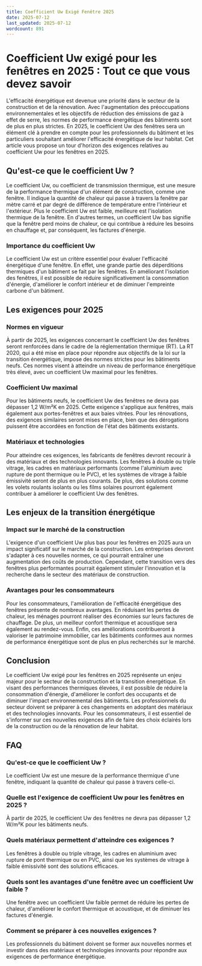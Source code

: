 ```yaml
---
title: Coefficient Uw Exigé Fenêtre 2025
date: 2025-07-12
last_updated: 2025-07-12
wordcount: 891
---
```


# Coefficient Uw exigé pour les fenêtres en 2025 : Tout ce que vous devez savoir

L'efficacité énergétique est devenue une priorité dans le secteur de la construction et de la rénovation. Avec l'augmentation des préoccupations environnementales et les objectifs de réduction des émissions de gaz à effet de serre, les normes de performance énergétique des bâtiments sont de plus en plus strictes. En 2025, le coefficient Uw des fenêtres sera un élément clé à prendre en compte pour les professionnels du bâtiment et les particuliers souhaitant améliorer l'efficacité énergétique de leur habitat. Cet article vous propose un tour d'horizon des exigences relatives au coefficient Uw pour les fenêtres en 2025.

## Qu'est-ce que le coefficient Uw ?

Le coefficient Uw, ou coefficient de transmission thermique, est une mesure de la performance thermique d'un élément de construction, comme une fenêtre. Il indique la quantité de chaleur qui passe à travers la fenêtre par mètre carré et par degré de différence de température entre l'intérieur et l'extérieur. Plus le coefficient Uw est faible, meilleure est l'isolation thermique de la fenêtre. En d'autres termes, un coefficient Uw bas signifie que la fenêtre perd moins de chaleur, ce qui contribue à réduire les besoins en chauffage et, par conséquent, les factures d'énergie.

### Importance du coefficient Uw

Le coefficient Uw est un critère essentiel pour évaluer l'efficacité énergétique d'une fenêtre. En effet, une grande partie des déperditions thermiques d'un bâtiment se fait par les fenêtres. En améliorant l'isolation des fenêtres, il est possible de réduire significativement la consommation d'énergie, d'améliorer le confort intérieur et de diminuer l'empreinte carbone d'un bâtiment.

## Les exigences pour 2025

### Normes en vigueur

À partir de 2025, les exigences concernant le coefficient Uw des fenêtres seront renforcées dans le cadre de la réglementation thermique (RT). La RT 2020, qui a été mise en place pour répondre aux objectifs de la loi sur la transition énergétique, impose des normes strictes pour les bâtiments neufs. Ces normes visent à atteindre un niveau de performance énergétique très élevé, avec un coefficient Uw maximal pour les fenêtres.

### Coefficient Uw maximal

Pour les bâtiments neufs, le coefficient Uw des fenêtres ne devra pas dépasser 1,2 W/m²K en 2025. Cette exigence s'applique aux fenêtres, mais également aux portes-fenêtres et aux baies vitrées. Pour les rénovations, des exigences similaires seront mises en place, bien que des dérogations puissent être accordées en fonction de l'état des bâtiments existants.

### Matériaux et technologies

Pour atteindre ces exigences, les fabricants de fenêtres devront recourir à des matériaux et des technologies innovants. Les fenêtres à double ou triple vitrage, les cadres en matériaux performants (comme l'aluminium avec rupture de pont thermique ou le PVC), et les systèmes de vitrage à faible émissivité seront de plus en plus courants. De plus, des solutions comme les volets roulants isolants ou les films solaires pourront également contribuer à améliorer le coefficient Uw des fenêtres.

## Les enjeux de la transition énergétique

### Impact sur le marché de la construction

L'exigence d'un coefficient Uw plus bas pour les fenêtres en 2025 aura un impact significatif sur le marché de la construction. Les entreprises devront s'adapter à ces nouvelles normes, ce qui pourrait entraîner une augmentation des coûts de production. Cependant, cette transition vers des fenêtres plus performantes pourrait également stimuler l'innovation et la recherche dans le secteur des matériaux de construction.

### Avantages pour les consommateurs

Pour les consommateurs, l'amélioration de l'efficacité énergétique des fenêtres présente de nombreux avantages. En réduisant les pertes de chaleur, les ménages pourront réaliser des économies sur leurs factures de chauffage. De plus, un meilleur confort thermique et acoustique sera également au rendez-vous. Enfin, ces améliorations contribueront à valoriser le patrimoine immobilier, car les bâtiments conformes aux normes de performance énergétique sont de plus en plus recherchés sur le marché.

## Conclusion

Le coefficient Uw exigé pour les fenêtres en 2025 représente un enjeu majeur pour le secteur de la construction et la transition énergétique. En visant des performances thermiques élevées, il est possible de réduire la consommation d'énergie, d'améliorer le confort des occupants et de diminuer l'impact environnemental des bâtiments. Les professionnels du secteur doivent se préparer à ces changements en adoptant des matériaux et des technologies innovants. Pour les consommateurs, il est essentiel de s'informer sur ces nouvelles exigences afin de faire des choix éclairés lors de la construction ou de la rénovation de leur habitat.

## FAQ

### Qu'est-ce que le coefficient Uw ?

Le coefficient Uw est une mesure de la performance thermique d'une fenêtre, indiquant la quantité de chaleur qui passe à travers celle-ci.

### Quelle est l'exigence de coefficient Uw pour les fenêtres en 2025 ?

À partir de 2025, le coefficient Uw des fenêtres ne devra pas dépasser 1,2 W/m²K pour les bâtiments neufs.

### Quels matériaux permettent d'atteindre ces exigences ?

Les fenêtres à double ou triple vitrage, les cadres en aluminium avec rupture de pont thermique ou en PVC, ainsi que les systèmes de vitrage à faible émissivité sont des solutions efficaces.

### Quels sont les avantages d'une fenêtre avec un coefficient Uw faible ?

Une fenêtre avec un coefficient Uw faible permet de réduire les pertes de chaleur, d'améliorer le confort thermique et acoustique, et de diminuer les factures d'énergie.

### Comment se préparer à ces nouvelles exigences ?

Les professionnels du bâtiment doivent se former aux nouvelles normes et investir dans des matériaux et technologies innovants pour répondre aux exigences de performance énergétique.